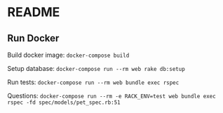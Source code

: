 # README

## Run Docker

Build docker image: `docker-compose build`

Setup database: `docker-compose run --rm web rake db:setup`

Run tests: `docker-compose run --rm web bundle exec rspec`

Questions: `docker-compose run --rm -e RACK_ENV=test web bundle exec rspec -fd spec/models/pet_spec.rb:51`
